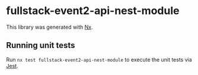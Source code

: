 # fullstack-event2-api-nest-module

This library was generated with [Nx](https://nx.dev).

## Running unit tests

Run `nx test fullstack-event2-api-nest-module` to execute the unit tests via [Jest](https://jestjs.io).
